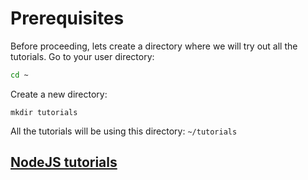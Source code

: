 # Prerequisites
Before proceeding, lets create a directory where we will try out all the tutorials.
Go to your user directory:
```bash
cd ~
```
Create a new directory:
```
mkdir tutorials
```
All the tutorials will be using this directory: `~/tutorials`

## [NodeJS tutorials](/tutorials/nodejs/)